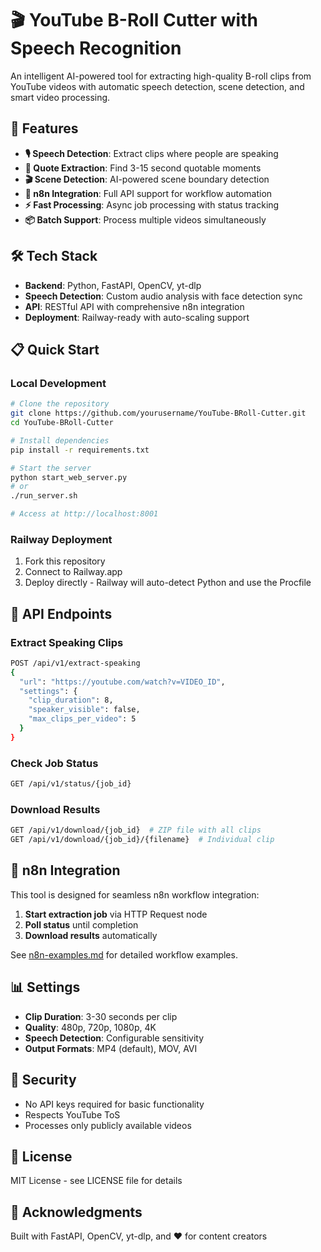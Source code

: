 # 🎬 YouTube B-Roll Cutter with Speech Recognition

An intelligent AI-powered tool for extracting high-quality B-roll clips from YouTube videos with automatic speech detection, scene detection, and smart video processing.

## 🚀 Features

- **🎙️ Speech Detection**: Extract clips where people are speaking
- **💬 Quote Extraction**: Find 3-15 second quotable moments
- **🎬 Scene Detection**: AI-powered scene boundary detection
- **🔗 n8n Integration**: Full API support for workflow automation
- **⚡ Fast Processing**: Async job processing with status tracking
- **📦 Batch Support**: Process multiple videos simultaneously

## 🛠️ Tech Stack

- **Backend**: Python, FastAPI, OpenCV, yt-dlp
- **Speech Detection**: Custom audio analysis with face detection sync
- **API**: RESTful API with comprehensive n8n integration
- **Deployment**: Railway-ready with auto-scaling support

## 📋 Quick Start

### Local Development

```bash
# Clone the repository
git clone https://github.com/yourusername/YouTube-BRoll-Cutter.git
cd YouTube-BRoll-Cutter

# Install dependencies
pip install -r requirements.txt

# Start the server
python start_web_server.py
# or
./run_server.sh

# Access at http://localhost:8001
```

### Railway Deployment

1. Fork this repository
2. Connect to Railway.app
3. Deploy directly - Railway will auto-detect Python and use the Procfile

## 🔗 API Endpoints

### Extract Speaking Clips
```bash
POST /api/v1/extract-speaking
{
  "url": "https://youtube.com/watch?v=VIDEO_ID",
  "settings": {
    "clip_duration": 8,
    "speaker_visible": false,
    "max_clips_per_video": 5
  }
}
```

### Check Job Status
```bash
GET /api/v1/status/{job_id}
```

### Download Results
```bash
GET /api/v1/download/{job_id}  # ZIP file with all clips
GET /api/v1/download/{job_id}/{filename}  # Individual clip
```

## 🤖 n8n Integration

This tool is designed for seamless n8n workflow integration:

1. **Start extraction job** via HTTP Request node
2. **Poll status** until completion
3. **Download results** automatically

See [n8n-examples.md](n8n-examples.md) for detailed workflow examples.

## 📊 Settings

- **Clip Duration**: 3-30 seconds per clip
- **Quality**: 480p, 720p, 1080p, 4K
- **Speech Detection**: Configurable sensitivity
- **Output Formats**: MP4 (default), MOV, AVI

## 🔐 Security

- No API keys required for basic functionality
- Respects YouTube ToS
- Processes only publicly available videos

## 📄 License

MIT License - see LICENSE file for details

## 🙏 Acknowledgments

Built with FastAPI, OpenCV, yt-dlp, and ❤️ for content creators